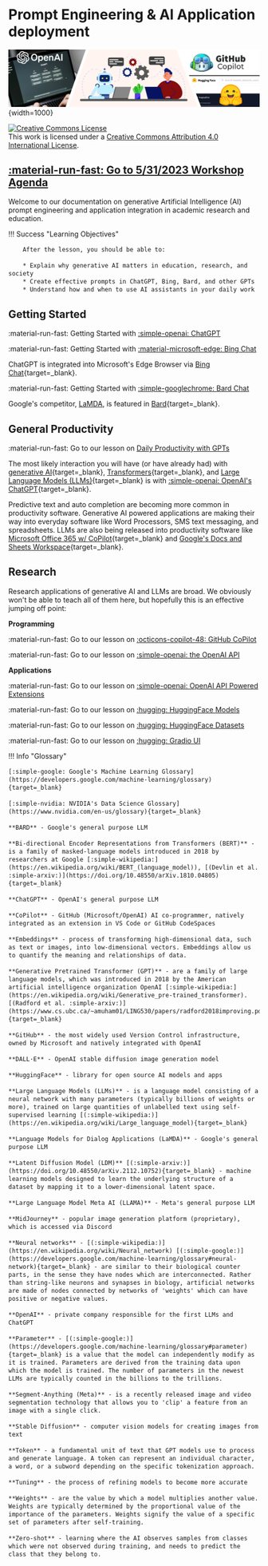 # Prompt Engineering & AI Application deployment

![banner](assets/banner3_ai.png){width=1000}

<a rel="license" href="http://creativecommons.org/licenses/by/4.0/"><img alt="Creative Commons License" style="border-width:0" src="https://i.creativecommons.org/l/by/4.0/88x31.png" /></a><br />This work is licensed under a <a rel="license" href="http://creativecommons.org/licenses/by/4.0/">Creative Commons Attribution 4.0 International License</a>.

## [:material-run-fast: Go to 5/31/2023 Workshop Agenda](agenda.md)

Welcome to our documentation on generative Artificial Intelligence (AI) prompt engineering and application integration in academic research and education.

!!! Success "Learning Objectives"

        After the lesson, you should be able to:
        
        * Explain why generative AI matters in education, research, and society
        * Create effective prompts in ChatGPT, Bing, Bard, and other GPTs
        * Understand how and when to use AI assistants in your daily work

## Getting Started

:material-run-fast: Getting Started with [:simple-openai: ChatGPT](chatgpt.md)

:material-run-fast: Getting Started with [:material-microsoft-edge: Bing Chat](bing.md)

ChatGPT is integrated into Microsoft's Edge Browser via [Bing Chat](https://www.bing.com/new?form=MY0291&OCID=MY0291){target=_blank}. 

:material-run-fast: Getting Started with [:simple-googlechrome: Bard Chat](bard.md) 

Google's competitor, [LaMDA](https://blog.google/technology/ai/lamda/), is featured in [Bard](https://bard.google.com/){target=_blank}. 

## General Productivity

:material-run-fast: Go to our lesson on [Daily Productivity with GPTs](daily-productivity.md)

The most likely interaction you will have (or have already had) with [generative AI](https://en.wikipedia.org/wiki/Generative_artificial_intelligence){target=_blank}, [Transformers](https://en.wikipedia.org/wiki/Transformer_(machine_learning_model)){target=_blank}, and [Large Language Models (LLMs)](https://en.wikipedia.org/wiki/Large_language_model){target=_blank} is with [:simple-openai: OpenAI's ChatGPT](https://chat.openai.com/){target=_blank}. 

Predictive text and auto completion are becoming more common in productivity software. Generative AI powered applications are making their way into everyday software like Word Processors, SMS text messaging, and spreadsheets. LLMs are also being released into productivity software like [Microsoft Office 365 w/ CoPilot](https://blogs.microsoft.com/blog/2023/03/16/introducing-microsoft-365-copilot-your-copilot-for-work/){target=_blank} and [Google's Docs and Sheets Workspace](https://workspace.google.com/blog/product-announcements/generative-ai){target=_blank}.

## Research

Research applications of generative AI and LLMs are broad. We obviously won't be able to teach all of them here, but hopefully this is an effective jumping off point:

**Programming**

:material-run-fast: Go to our lesson on [:octicons-copilot-48: GitHub CoPilot](github_copilot.md)

:material-run-fast: Go to our lesson on  [:simple-openai: the OpenAI API](openai_api.md)

**Applications**

:material-run-fast: Go to our lesson on  [:simple-openai: OpenAI API Powered Extensions](openai_extensions.md)

:material-run-fast: Go to our lesson on  [:hugging: HuggingFace Models](huggingface_models.md)

:material-run-fast: Go to our lesson on  [:hugging: HuggingFace Datasets](huggingface_datasets.md)

:material-run-fast: Go to our lesson on  [:hugging: Gradio UI](huggingface_gradio.md)


!!! Info "Glossary"

    [:simple-google: Google's Machine Learning Glossary](https://developers.google.com/machine-learning/glossary){target=_blank}

    [:simple-nvidia: NVIDIA's Data Science Glossary](https://www.nvidia.com/en-us/glossary){target=_blank}

    **BARD** - Google's general purpose LLM

    **Bi-directional Encoder Representations from Transformers (BERT)** - is a family of masked-language models introduced in 2018 by researchers at Google [:simple-wikipedia:](https://en.wikipedia.org/wiki/BERT_(language_model)), [(Devlin et al. :simple-arxiv:)](https://doi.org/10.48550/arXiv.1810.04805){target=_blank}

    **ChatGPT** - OpenAI's general purpose LLM

    **CoPilot** - GitHub (Microsoft/OpenAI) AI co-programmer, natively integrated as an extension in VS Code or GitHub CodeSpaces

    **Embeddings** - process of transforming high-dimensional data, such as text or images, into low-dimensional vectors. Embeddings allow us to quantify the meaning and relationships of data. 
     
    **Generative Pretrained Transformer (GPT)** - are a family of large language models, which was introduced in 2018 by the American artificial intelligence organization OpenAI [:simple-wikipedia:](https://en.wikipedia.org/wiki/Generative_pre-trained_transformer). [(Radford et al. :simple-arxiv:)](https://www.cs.ubc.ca/~amuham01/LING530/papers/radford2018improving.pdf){target=_blank}

    **GitHub** - the most widely used Version Control infrastructure, owned by Microsoft and natively integrated with OpenAI

    **DALL·E** - OpenAI stable diffusion image generation model
    
    **HuggingFace** - library for open source AI models and apps

    **Large Language Models (LLMs)** - is a language model consisting of a neural network with many parameters (typically billions of weights or more), trained on large quantities of unlabelled text using self-supervised learning [(:simple-wikipedia:)](https://en.wikipedia.org/wiki/Large_language_model){target=_blank}

    **Language Models for Dialog Applications (LaMDA)** - Google's general purpose LLM
    
    **Latent Diffusion Model (LDM)** [(:simple-arxiv:)](https://doi.org/10.48550/arXiv.2112.10752){target=_blank} - machine learning models designed to learn the underlying structure of a dataset by mapping it to a lower-dimensional latent space.

    **Large Language Model Meta AI (LLAMA)** - Meta's general purpose LLM

    **MidJourney** - popular image generation platform (proprietary), which is accessed via Discord

    **Neural networks** - [(:simple-wikipedia:)](https://en.wikipedia.org/wiki/Neural_network) [(:simple-google:)](https://developers.google.com/machine-learning/glossary#neural-network){target=_blank} - are similar to their biological counter parts, in the sense they have nodes which are interconnected. Rather than string-like neurons and synapses in biology, artificial networks are made of nodes connected by networks of 'weights' which can have positive or negative values.

    **OpenAI** - private company responsible for the first LLMs and ChatGPT

    **Parameter** - [(:simple-google:)](https://developers.google.com/machine-learning/glossary#parameter){target=_blank} is a value that the model can independently modify as it is trained. Parameters are derived from the training data upon which the model is trained. The number of parameters in the newest LLMs are typically counted in the billions to the trillions.

    **Segment-Anything (Meta)** - is a recently released image and video segmentation technology that allows you to 'clip' a feature from an image with a single click. 

    **Stable Diffusion** - computer vision models for creating images from text

    **Token** - a fundamental unit of text that GPT models use to process and generate language. A token can represent an individual character, a word, or a subword depending on the specific tokenization approach.

    **Tuning** - the process of refining models to become more accurate

    **Weights** - are the value by which a model multiplies another value. Weights are typically determined by the proportional value of the importance of the parameters. Weights signify the value of a specific set of parameters after self-training.

    **Zero-shot** - learning where the AI observes samples from classes which were not observed during training, and needs to predict the class that they belong to. 
